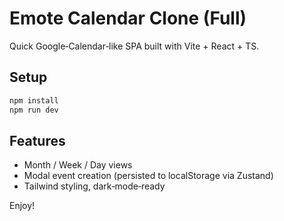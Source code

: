 
# Emote Calendar Clone (Full)

Quick Google‑Calendar‑like SPA built with Vite + React + TS.

## Setup

```bash
npm install
npm run dev
```

## Features
* Month / Week / Day views
* Modal event creation (persisted to localStorage via Zustand)
* Tailwind styling, dark‑mode‑ready

Enjoy!
